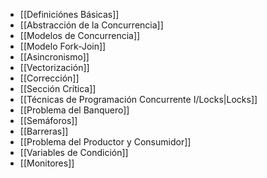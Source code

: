 - [[Definiciónes Básicas]]
- [[Abstracción de la Concurrencia]]
- [[Modelos de Concurrencia]]
- [[Modelo Fork-Join]]
- [[Asincronismo]]
- [[Vectorización]]
- [[Corrección]]
- [[Sección Crítica]]
- [[Técnicas de Programación Concurrente I/Locks|Locks]]
- [[Problema del Banquero]]
- [[Semáforos]]
- [[Barreras]]
- [[Problema del Productor y Consumidor]]
- [[Variables de Condición]]
- [[Monitores]]
